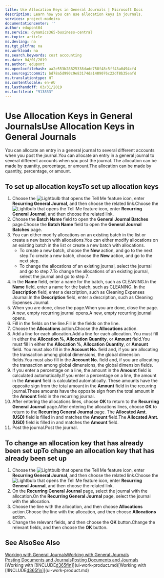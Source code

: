 ```yaml
---
title: Use Allocation Keys in General Journals | Microsoft Docs
description: Learn how you can use allocation keys in journals.
services: project-madeira
documentationcenter: ''
author: edupont04
ms.service: dynamics365-business-central
ms.topic: article
ms.devlang: na
ms.tgt_pltfrm: na
ms.workload: na
ms.search.keywords: cost accounting
ms.date: 04/01/2019
ms.author: edupont
ms.openlocfilehash: aa2e553b28825338dadd758f48c5ff43a0494cf4
ms.sourcegitcommit: bd78a5d990c9e83174da1409076c22df8b35eafd
ms.translationtype: HT
ms.contentlocale: en-AU
ms.lasthandoff: 03/31/2019
ms.locfileid: "913833"
---
```

# <a name="use-allocation-keys-in-general-journals"></a><span data-ttu-id="cc0e2-103">Use Allocation Keys in General Journals</span><span class="sxs-lookup"><span data-stu-id="cc0e2-103">Use Allocation Keys in General Journals</span></span>
<span data-ttu-id="cc0e2-104">You can allocate an entry in a general journal to several different accounts when you post the journal.</span><span class="sxs-lookup"><span data-stu-id="cc0e2-104">You can allocate an entry in a general journal to several different accounts when you post the journal.</span></span> <span data-ttu-id="cc0e2-105">The allocation can be made by quantity, percentage, or amount.</span><span class="sxs-lookup"><span data-stu-id="cc0e2-105">The allocation can be made by quantity, percentage, or amount.</span></span>

## <a name="to-set-up-allocation-keys"></a><span data-ttu-id="cc0e2-106">To set up allocation keys</span><span class="sxs-lookup"><span data-stu-id="cc0e2-106">To set up allocation keys</span></span>
1. <span data-ttu-id="cc0e2-107">Choose the ![Lightbulb that opens the Tell Me feature](media/ui-search/search_small.png "Tell me what you want to do") icon, enter **Recurring General Journal**, and then choose the related link.</span><span class="sxs-lookup"><span data-stu-id="cc0e2-107">Choose the ![Lightbulb that opens the Tell Me feature](media/ui-search/search_small.png "Tell me what you want to do") icon, enter **Recurring General Journal**, and then choose the related link.</span></span>
2. <span data-ttu-id="cc0e2-108">Choose the **Batch Name** field to open the **General Journal Batches** page.</span><span class="sxs-lookup"><span data-stu-id="cc0e2-108">Choose the **Batch Name** field to open the **General Journal Batches** page.</span></span>
3. <span data-ttu-id="cc0e2-109">You can either modify allocations on an existing batch in the list or create a new batch with allocations.</span><span class="sxs-lookup"><span data-stu-id="cc0e2-109">You can either modify allocations on an existing batch in the list or create a new batch with allocations.</span></span>
   * <span data-ttu-id="cc0e2-110">To create a new batch, choose the **New** action, and go to the next step.</span><span class="sxs-lookup"><span data-stu-id="cc0e2-110">To create a new batch, choose the **New** action, and go to the next step.</span></span>
   * <span data-ttu-id="cc0e2-111">To change the allocations of an existing journal, select the journal and go to step 7.</span><span class="sxs-lookup"><span data-stu-id="cc0e2-111">To change the allocations of an existing journal, select the journal and go to step 7.</span></span>    
4. <span data-ttu-id="cc0e2-112">In the **Name** field, enter a name for the batch, such as CLEANING.</span><span class="sxs-lookup"><span data-stu-id="cc0e2-112">In the **Name** field, enter a name for the batch, such as CLEANING.</span></span> <span data-ttu-id="cc0e2-113">In the **Description** field, enter a description, such as Cleaning Expenses Journal.</span><span class="sxs-lookup"><span data-stu-id="cc0e2-113">In the **Description** field, enter a description, such as Cleaning Expenses Journal.</span></span>
5. <span data-ttu-id="cc0e2-114">When you are done, close the page.</span><span class="sxs-lookup"><span data-stu-id="cc0e2-114">When you are done, close the page.</span></span> <span data-ttu-id="cc0e2-115">A new, empty recurring journal opens.</span><span class="sxs-lookup"><span data-stu-id="cc0e2-115">A new, empty recurring journal opens.</span></span>
6. <span data-ttu-id="cc0e2-116">Fill in the fields on the line.</span><span class="sxs-lookup"><span data-stu-id="cc0e2-116">Fill in the fields on the line.</span></span>
7. <span data-ttu-id="cc0e2-117">Choose the **Allocations** action.</span><span class="sxs-lookup"><span data-stu-id="cc0e2-117">Choose the **Allocations** action.</span></span>
8. <span data-ttu-id="cc0e2-118">Add a line for each allocation.</span><span class="sxs-lookup"><span data-stu-id="cc0e2-118">Add a line for each allocation.</span></span> <span data-ttu-id="cc0e2-119">You must fill in either the **Allocation %**, **Allocation Quantity**, or **Amount** field.</span><span class="sxs-lookup"><span data-stu-id="cc0e2-119">You must fill in either the **Allocation %**, **Allocation Quantity**, or **Amount** field.</span></span> <span data-ttu-id="cc0e2-120">You must also fill in the **Account No.** field and, if you are allocating the transaction among global dimensions, the global dimension fields.</span><span class="sxs-lookup"><span data-stu-id="cc0e2-120">You must also fill in the **Account No.** field and, if you are allocating the transaction among global dimensions, the global dimension fields.</span></span>
9. <span data-ttu-id="cc0e2-121">If you enter a percentage on a line, the amount in the **Amount** field is calculated automatically.</span><span class="sxs-lookup"><span data-stu-id="cc0e2-121">If you enter a percentage on a line, the amount in the **Amount** field is calculated automatically.</span></span> <span data-ttu-id="cc0e2-122">These amounts have the opposite sign from the total amount in the **Amount** field in the recurring journal.</span><span class="sxs-lookup"><span data-stu-id="cc0e2-122">These amounts have the opposite sign from the total amount in the **Amount** field in the recurring journal.</span></span>
10. <span data-ttu-id="cc0e2-123">After entering the allocations lines, choose **OK** to return to the **Recurring General Journal** page.</span><span class="sxs-lookup"><span data-stu-id="cc0e2-123">After entering the allocations lines, choose **OK** to return to the **Recurring General Journal** page.</span></span> <span data-ttu-id="cc0e2-124">The **Allocated Amt. (USD)** field is filled in and matches the **Amount** field.</span><span class="sxs-lookup"><span data-stu-id="cc0e2-124">The **Allocated Amt. (USD)** field is filled in and matches the **Amount** field.</span></span>
11. <span data-ttu-id="cc0e2-125">Post the journal.</span><span class="sxs-lookup"><span data-stu-id="cc0e2-125">Post the journal.</span></span>

## <a name="to-change-an-allocation-key-that-has-already-been-set-up"></a><span data-ttu-id="cc0e2-126">To change an allocation key that has already been set up</span><span class="sxs-lookup"><span data-stu-id="cc0e2-126">To change an allocation key that has already been set up</span></span>
1. <span data-ttu-id="cc0e2-127">Choose the ![Lightbulb that opens the Tell Me feature](media/ui-search/search_small.png "Tell me what you want to do") icon, enter **Recurring General Journal**, and then choose the related link.</span><span class="sxs-lookup"><span data-stu-id="cc0e2-127">Choose the ![Lightbulb that opens the Tell Me feature](media/ui-search/search_small.png "Tell me what you want to do") icon, enter **Recurring General Journal**, and then choose the related link.</span></span>
2. <span data-ttu-id="cc0e2-128">On the **Recurring General Journal** page, select the journal with the allocation.</span><span class="sxs-lookup"><span data-stu-id="cc0e2-128">On the **Recurring General Journal** page, select the journal with the allocation.</span></span>
3. <span data-ttu-id="cc0e2-129">Choose the line with the allocation, and then choose **Allocations** action.</span><span class="sxs-lookup"><span data-stu-id="cc0e2-129">Choose the line with the allocation, and then choose **Allocations** action.</span></span>
4. <span data-ttu-id="cc0e2-130">Change the relevant fields, and then choose the **OK** button.</span><span class="sxs-lookup"><span data-stu-id="cc0e2-130">Change the relevant fields, and then choose the **OK** button.</span></span>

## <a name="see-also"></a><span data-ttu-id="cc0e2-131">See Also</span><span class="sxs-lookup"><span data-stu-id="cc0e2-131">See Also</span></span>
[<span data-ttu-id="cc0e2-132">Working with General Journals</span><span class="sxs-lookup"><span data-stu-id="cc0e2-132">Working with General Journals</span></span>](ui-work-general-journals.md)  
[<span data-ttu-id="cc0e2-133">Posting Documents and Journals</span><span class="sxs-lookup"><span data-stu-id="cc0e2-133">Posting Documents and Journals</span></span>](ui-post-documents-journals.md)  
<span data-ttu-id="cc0e2-134">[Working with [!INCLUDE[d365fin](includes/d365fin_md.md)]](ui-work-product.md)</span><span class="sxs-lookup"><span data-stu-id="cc0e2-134">[Working with [!INCLUDE[d365fin](includes/d365fin_md.md)]](ui-work-product.md)</span></span>
